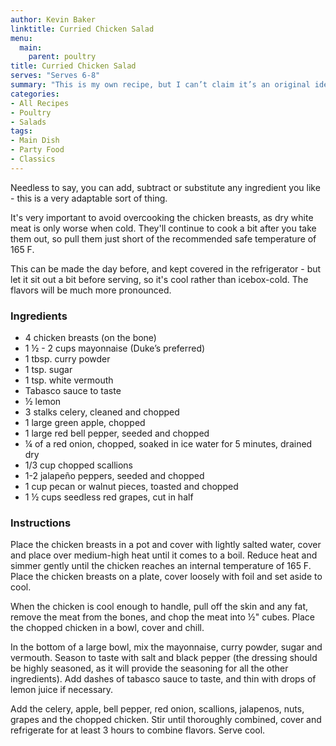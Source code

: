 ```yaml
---
author: Kevin Baker
linktitle: Curried Chicken Salad
menu:
  main:
    parent: poultry
title: Curried Chicken Salad
serves: "Serves 6-8"
summary: "This is my own recipe, but I can’t claim it’s an original idea. Curry chicken salad was a popular dish in the 80s and 90s, and I’ve seen many recipes over the years. It was tasty then, and it’s tasty now. Over the years, I’ve worked out the recipe that I like best. "
categories:
- All Recipes
- Poultry
- Salads
tags:
- Main Dish
- Party Food
- Classics
---
```

Needless to say, you can add, subtract or substitute any ingredient you like - this is a very adaptable sort of thing.

It's very important to avoid overcooking the chicken breasts, as dry white meat is only worse when cold. They'll continue to cook a bit after you take them out, so pull them just short of the recommended safe temperature of 165 F.

This can be made the day before, and kept covered in the refrigerator - but let it sit out a bit before serving, so it's cool rather than icebox-cold. The flavors will be much more pronounced.

### Ingredients

<div class="ingredient-list">

* 4 chicken breasts (on the bone)  
* 1 ½ - 2 cups mayonnaise (Duke’s preferred)  
* 1 tbsp. curry powder  
* 1 tsp. sugar  
* 1 tsp. white vermouth  
* Tabasco sauce to taste  
* ½ lemon  
* 3 stalks celery, cleaned and chopped  
* 1 large green apple, chopped  
* 1 large red bell pepper, seeded and chopped  
* ¼ of a red onion, chopped, soaked in ice water for 5 minutes, drained dry  
* 1/3 cup chopped scallions  
* 1-2 jalapeño peppers, seeded and chopped  
* 1 cup pecan or walnut pieces, toasted and chopped  
* 1 ½ cups seedless red grapes, cut in half  

</div>

### Instructions

Place the chicken breasts in   a pot and cover with lightly salted water, cover and place over medium-high heat until it comes to a boil. Reduce heat and simmer gently until the chicken reaches an internal temperature of 165 F. Place the chicken breasts on a plate, cover loosely with foil and set aside to cool.

When the chicken is cool enough to handle, pull off the skin and any fat, remove the meat from the bones, and chop the meat into ½" cubes. Place the chopped chicken in a bowl, cover and chill.

In the bottom of a large bowl, mix the mayonnaise, curry powder, sugar and vermouth. Season to taste with salt and black pepper (the dressing should be highly seasoned, as it will provide the seasoning for all the other ingredients).  Add dashes of tabasco sauce to taste, and thin with drops of lemon juice if necessary.

Add the celery, apple, bell pepper, red onion, scallions, jalapenos, nuts, grapes and the chopped chicken. Stir until thoroughly combined, cover and refrigerate for at least 3 hours to combine flavors. Serve cool.
